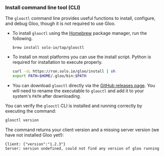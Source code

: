 ### Install command line tool (CLI)

The `glooctl` command line provides useful functions to install, configure, and debug Gloo, though it is not required to use Gloo.

* To install `glooctl` using the [Homebrew](https://brew.sh) package manager, run the following.

  ```shell
  brew install solo-io/tap/glooctl
  ```

* To install on most platforms you can use the install script. Python is required for installation to execute properly.

  ```bash
  curl -sL https://run.solo.io/gloo/install | sh
  export PATH=$HOME/.gloo/bin:$PATH
  ```

* You can download `glooctl` directly via the [GitHub releases page](https://github.com/solo-io/gloo/releases). You will need to rename the executable to `glooctl` and add it to your system's `PATH` after downloading.

You can verify the `glooctl` CLI is installed and running correctly by executing the command:

```bash
glooctl version
```
The command returns your client version and a missing server version (we have not installed Gloo yet!):
```shell
Client: {"version":"1.2.3"}
Server: version undefined, could not find any version of gloo running
```

